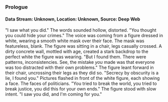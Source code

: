### Prologue
#### Data Stream: Unknown, Location: Unknown, Source: Deep Web

"I saw what you did." The words sounded hollow, distorted. "You thought you could hide your crimes." The voice was coming from a figure dressed in white, wearing a smooth white mask over their face. The mask was featureless, blank. The figure was sitting in a chair, legs casually crossed. A dirty concrete wall, mottled with age, created a stark backdrop to the perfect white the figure was wearing.
"But I found them. There were patterns, inconsistencies. See, the mistake _you_ made was that everyone was too distracted with their own problems." The figure leant forward in their chair, uncrossing their legs as they did so. "Secrecy by obscurity is a lie, I found you." Pictures flashed in front of the white figure, each showing a face. The faces of politicians.
"You tried to break the world, you tried to break justice, you did this for your own ends." The figure stood with slow intent. "I saw you did, and I'm coming for you."
